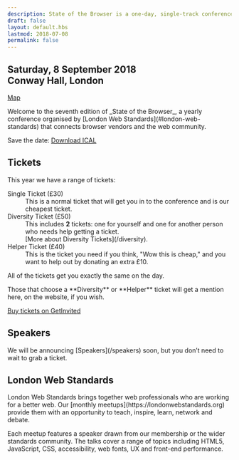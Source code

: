 ```yaml
---
description: State of the Browser is a one-day, single-track conference with widely varying talks about the modern web
draft: false
layout: default.hbs
lastmod: 2018-07-08
permalink: false
---
```


<!-- using plain HTML due to our need to orgnise the page in <section>s which are not available in markdown -->
<section>
  <h2 class="no-bg">Saturday, 8 September 2018 <br>Conway Hall, London</h2>

  <p>
    <a href="https://goo.gl/maps/76RqxhAjzFp" rel="nofollow external">Map</a>
  </p>

  <p>
    Welcome to the seventh edition of _State of the Browser_, a yearly conference organised by [London Web Standards](#london-web-standards) that connects browser vendors and the web community.
  </p>

  <p>
    Save the date: <a href="/downloads/stateofthebrowser2018.ics" rel="external">Download ICAL</a>
  </p>
</section>

<section>
  <h2>Tickets</h2>

  <p>This year we have a range of tickets:</p>

  <dl>
    <dt>Single Ticket (£30)</dt>
    <dd>This is a normal ticket that will get you in to the conference and is our cheapest ticket.</dd>
    <dt>Diversity Ticket (£50)</dt>
    <dd>This includes <strong>2</strong> tickets: one for yourself and one for another person who needs help getting a ticket.<br>
      [More about Diversity Tickets](/diversity).</dd>
    <dt>Helper Ticket (£40)</dt>
    <dd>This is the ticket you need if you think, "Wow this is cheap," and you want to help out by donating an extra £10.</dd>
  </dl>

  <p>All of the tickets get you exactly the same on the day.</p>

  <p>Those that choose a **Diversity** or **Helper** ticket will get a mention here, on the website, if you wish.</p>

  <p><a href="https://getinvited.to/webstandards/state-of-the-browser-2018/" rel="external">Buy tickets on GetInvited</a></p>

  <!-- <div id="get-tickets">
    <script src="https://embed.getinvited.to/webstandards/state-of-the-browser-2018.js" id="giscript-webstandards-state-of-the-browser-2018" async></script>
  </div> -->
</section>

<section>
  <h2>Speakers</h2>
  <p>We will be announcing [Speakers](/speakers) soon, but you don’t need to wait to grab a ticket.</p>
</section>

<section>
  <h2 id="london-web-standards">London Web Standards</h2>

  <p>London Web Standards brings together web professionals who are working for a better web. Our [monthly meetups](https://londonwebstandards.org) provide them with an opportunity to teach, inspire, learn, network and debate.</p>

  <p>Each meetup features a speaker drawn from our membership or the wider standards community. The talks cover a range of topics including HTML5, JavaScript, CSS, accessibility, web fonts, UX and front-end performance.</p>
</section>

